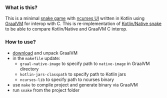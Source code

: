 ### What is this?
This is a minimal [snake game](https://en.wikipedia.org/wiki/Snake_(video_game_genre)) 
with [ncurses UI](https://en.wikipedia.org/wiki/Ncurses) written in Kotlin 
using [GraalVM](https://www.graalvm.org) for interop with C.
This is re-implementation of [Kotlin/Native snake](https://github.com/dkandalov/kotlin-native-snake)
to be able to compare Kotlin/Native and GraalVM C interop. 

### How to use?
 - [download](https://github.com/oracle/graal/releases) and unpack GraalVM
 - in the `makefile` update:
    - `graal-native-image` to specify path to `native-image` in GraalVM directory
    - `kotlin-jars-classpath` to specify path to Kotlin jars
    - `ncurses-lib` to specify path to ncurses binary
 - use `make` to compile project and generate binary via GraalVM
 - run `snake` from the project folder
